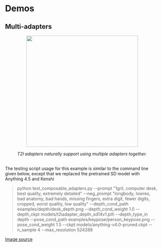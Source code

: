 # Demos

## Multi-adapters
<p align="center">
  <img src="https://user-images.githubusercontent.com/17445847/220939329-379f88b7-444f-4a3a-9de0-8f90605d1d34.png" height=365>
</p>

<div align="center">

*T2I adapters naturally support using multiple adapters together.*

</div><br />
The testing script usage for this example is similar to the command line given below, except that we replaced the pretrained SD model with Anything 4.5 and Kenshi

>python test_composable_adapters.py --prompt "1gril, computer desk, best quality, extremely detailed" --neg_prompt "longbody, lowres, bad anatomy, bad hands, missing fingers, extra digit, fewer digits, cropped, worst quality, low quality" --depth_cond_path examples/depth/desk_depth.png --depth_cond_weight 1.0 --depth_ckpt models/t2iadapter_depth_sd14v1.pth --depth_type_in depth --pose_cond_path examples/keypose/person_keypose.png --pose_cond_weight 1.5 --ckpt models/anything-v4.0-pruned.ckpt --n_sample 4 --max_resolution 524288

[Image source](https://twitter.com/toyxyz3/status/1628375164781211648)
